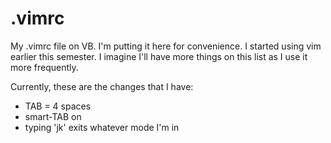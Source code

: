 # .vimrc
My .vimrc file on VB. I'm putting it here for convenience. I started using vim earlier this semester. I imagine I'll have more things on this list as I use it more frequently.

Currently, these are the changes that I have:
  - TAB = 4 spaces
  - smart-TAB on
  - typing 'jk' exits whatever mode I'm in
